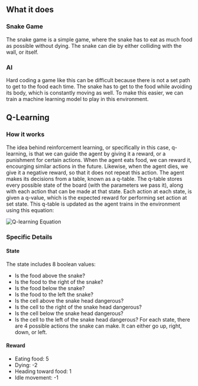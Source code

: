 ## What it does
### Snake Game
The snake game is a simple game, where the snake has to eat as much food as possible without dying. The snake can die by either colliding with the wall, or itself.

### AI
Hard coding a game like this can be difficult because there is not a set path to get to the food each time. The snake has to get to the food while avoiding its body, which is constantly moving as well. To make this easier, we can train a machine learning model to play in this environment.

## Q-Learning
### How it works
The idea behind reinforcement learning, or specifically in this case, q-learning, is that we can guide the agent by giving it a reward, or a punishment for certain actions. When the agent eats food, we can reward it, encourging similar actions in the future. Likewise, when the agent dies, we give it a negative reward, so that it does not repeat this action. The agent makes its decisions from a table, known as a q-table. The q-table stores every possible state of the board (with the parameters we pass it), along with each action that can be made at that state. Each action at each state, is given a q-value, which is the expected reward for performing set action at set state. This q-table is updated as the agent trains in the environment using this equation:

![Q-learning Equation](https://www.kdnuggets.com/images/reinforcement-learning-fig2-666.jpg)

### Specific Details
#### State
The state includes 8 boolean values:
  - Is the food above the snake?
  - Is the food to the right of the snake?
  - Is the food below the snake?
  - Is the food to the left the snake?
  - Is the cell above the snake head dangerous?
  - Is the cell to the right of the snake head dangerous?
  - Is the cell below the snake head dangerous?
  - Is the cell to the left of the snake head dangerous?
For each state, there are 4 possible actions the snake can make. It can either go up, right, down, or left.

#### Reward
- Eating food: 5
- Dying: -2
- Heading toward food: 1
- Idle movement: -1
